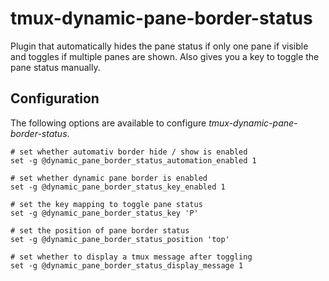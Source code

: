 # tmux-dynamic-pane-border-status

Plugin that automatically hides the pane status if only one pane if visible and toggles if multiple
panes are shown. Also gives you a key to toggle the pane status manually.



## Configuration

The following options are available to configure *tmux-dynamic-pane-border-status*.

```tmux
# set whether automativ border hide / show is enabled
set -g @dynamic_pane_border_status_automation_enabled 1

# set whether dynamic pane border is enabled
set -g @dynamic_pane_border_status_key_enabled 1

# set the key mapping to toggle pane status
set -g @dynamic_pane_border_status_key 'P'

# set the position of pane border status
set -g @dynamic_pane_border_status_position 'top'

# set whether to display a tmux message after toggling
set -g @dynamic_pane_border_status_display_message 1
```

